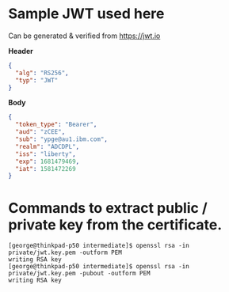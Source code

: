 # Sample JWT used here

Can be generated & verified from https://jwt.io 

**Header**
```json
{
  "alg": "RS256",
  "typ": "JWT"
}
```

**Body**
```json
{
  "token_type": "Bearer",
  "aud": "zCEE",
  "sub": "ypge@au1.ibm.com",
  "realm": "ADCDPL",
  "iss": "liberty",
  "exp": 1681479469,
  "iat": 1581472269
}
```
# Commands to extract public / private key from the certificate.
```
[george@thinkpad-p50 intermediate]$ openssl rsa -in private/jwt.key.pem -outform PEM
writing RSA key
[george@thinkpad-p50 intermediate]$ openssl rsa -in private/jwt.key.pem -pubout -outform PEM
writing RSA key
```




